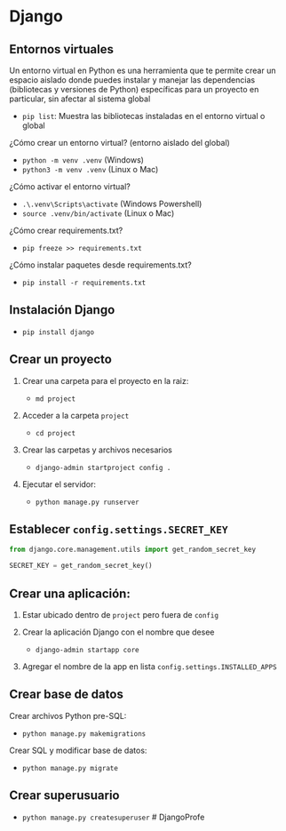 # Django

## Entornos virtuales

Un entorno virtual en Python es una herramienta 
que te permite crear un espacio aislado donde puedes instalar 
y manejar las dependencias (bibliotecas y versiones de Python) 
específicas para un proyecto en particular, sin afectar al sistema global

- `pip list`: Muestra las bibliotecas instaladas en el entorno virtual o global

¿Cómo crear un entorno virtual? (entorno aislado del global)

- `python -m venv .venv` (Windows)
- `python3 -m venv .venv` (Linux o Mac)

¿Cómo activar el entorno virtual?
- `.\.venv\Scripts\activate`  (Windows Powershell)
- `source .venv/bin/activate` (Linux o Mac)

¿Cómo crear requirements.txt?
- `pip freeze >> requirements.txt`

¿Cómo instalar paquetes desde requirements.txt?
- `pip install -r requirements.txt`

## Instalación Django

- `pip install django`

## Crear un proyecto
    
1. Crear una carpeta para el proyecto en la raiz:
    - `md project`

2. Acceder a la carpeta `project`
    - `cd project`

3. Crear las carpetas y archivos necesarios
    - `django-admin startproject config .`

4. Ejecutar el servidor:
    - `python manage.py runserver`


## Establecer `config.settings.SECRET_KEY`

```py
from django.core.management.utils import get_random_secret_key

SECRET_KEY = get_random_secret_key()
```

## Crear una aplicación:

1. Estar ubicado dentro de `project` pero fuera de `config`
    
2. Crear la aplicación Django con el nombre que desee
    - `django-admin startapp core`

3. Agregar el nombre de la app en lista `config.settings.INSTALLED_APPS`


## Crear base de datos

Crear archivos Python pre-SQL:

- `python manage.py makemigrations`

Crear SQL y modificar base de datos:

- `python manage.py migrate`

## Crear superusuario

- `python manage.py createsuperuser`
#   D j a n g o P r o f e  
 